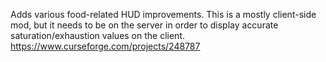 Adds various food-related HUD improvements. This is a mostly client-side mod, but it needs to be on the server in order to display accurate saturation/exhaustion values on the client.
https://www.curseforge.com/projects/248787